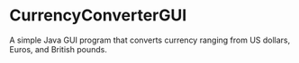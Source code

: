 # CurrencyConverterGUI
A simple Java GUI program that converts currency ranging from US dollars, Euros, and British pounds.
